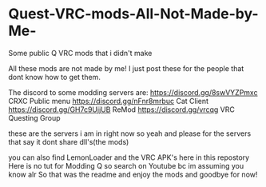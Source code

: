 # Quest-VRC-mods-All-Not-Made-by-Me-
Some public Q VRC mods that i didn't make

All these mods are not made by me!
I just post these for the people that dont know how to get them.

The discord to some modding servers are:
https://discord.gg/8swVYZPmxc CRXC Public menu
https://discord.gg/nFnr8mrbuc Cat Client
https://discord.gg/GH7c9UjjUB ReMod
https://discord.gg/vrcqg  VRC Questing Group

these are the servers i am in right now so yeah and please for the servers that say it
dont share dll's(the mods)

you can also find LemonLoader and the VRC APK's here in this repostory
Here is no tut for Modding Q so search on Youtube bc im assuming you know alr
So that was the readme and enjoy the mods and goodbye for now!
